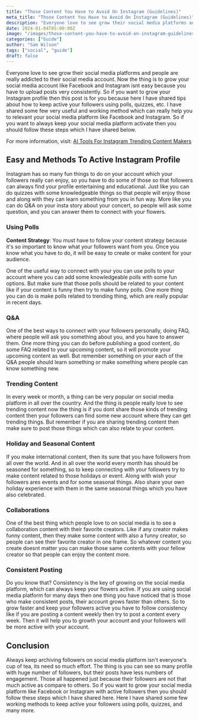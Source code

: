 ```yaml
---
title: "Those Content You Have to Avoid On Instagram (Guidelines)"
meta_title: "Those Content You Have to Avoid On Instagram (Guidelines)"
description: "Everyone love to see grow their social media platforms and people are really addicted to their social media account."
date: 2024-01-04T05:00:00Z
image: "/images/those-content-you-have-to-avoid-on-instagram-guidelines.webp"
categories: ["Guide"]
author: "Sam Wilson"
tags: ["social", "guide"]
draft: false
---
```

Everyone love to see grow their social media platforms and people are really addicted to their social media account. Now the thing is to grow your social media account like Facebook and Instagram isnt easy because you have to upload posts very consistently. So if you want to grow your Instagram profile then this post is for you because here I have shared tips about how to keep active your followers using polls, quizzes, etc. I have shared some few very useful and working method which can really help you to relevant your social media platform like Facebook and Instagram. So if you want to always keep your social media platform activate then you should follow these steps which I have shared below.


For more information, visit: [AI Tools For Instagram Trending Content Makers](https://saveinsta.li/blog/ai-tools-for-instagram-content-makers/)

## Easy and Methods To Active Instagram Profile

Instagram has so many fun things to do on your account which your followers really can enjoy, so you have to do some of those so that followers can always find your profile entertaining and educational. Just like you can do quizzes with some knowledgeable things so that people will enjoy those and along with they can learn something from you in fun way. More like you can do Q&A on your insta story about your concert, so people will ask some question, and you can answer them to connect with your flowers.


### Using Polls

**Content Strategy**: You must have to follow your content strategy because it's so important to know what your followers want from you. Once you know what you have to do, it will be easy to create or make content for your audience.

One of the useful way to connect with your you can use polls to your account where you can add some knowledgeable polls with some fun options. But make sure that those polls should be related to your content like if your content is funny then try to make funny polls. One more thing you can do is make polls related to trending thing, which are really popular in recent days.


### Q&A

One of the best ways to connect with your followers personally, doing FAQ, where people will ask you something about you, and you have to answer them. One more thing you can do before publishing a good content, do some FAQ related to your upcoming content, so it will promote your upcoming content as well. But remember something on your each of the Q&A people should learn something or make something where people can know something new.


### Trending Content

In every week or month, a thing can be very popular on social media platform in all over the country. And the thing is people really love to see trending content now the thing is if you dont share those kinds of trending content then your followers can find some new account where they can get trending things. But remember if you are sharing trending content then make sure to post those things which can also relate to your content.


### Holiday and Seasonal Content

If you make international content, then its sure that you have followers from all over the world. And in all over the world every month has should be seasoned for something, so to keep connecting with your followers try to make content related to those holidays or event. Along with wish your followers ares events and for some seasonal things. Also share your own holiday experience with them in the same seasonal things which you have also celebrated.


### Collaborations

One of the best thing which people love to on social media is to see a collaboration content with their favorite creators. Like if any creator makes funny content, then they make some content with also a funny creator, so people can see their favorite creator in one frame. So whatever content you create doesnt matter you can make those same contents with your fellow creator so that people can enjoy the content more.


### Consistent Posting

Do you know that? Consistency is the key of growing on the social media platform, which can always keep your flowers active. If you are using social media platform for many days then one thing you have noticed that is those who make consistent posts, their account grows faster than others. So to grow faster and keep your followers active you have to follow consistency like if you are posting a content weekly then try to post a content every week. Then it will help you to growth your account and your followers will be more active with your account.


## Conclusion

Always keep archiving followers on social media platform isn't everyone's cup of tea, its need so much effort. The thing is you can see so many profile with huge number of followers, but their posts have less numbers of engagement. Those all happened just because their followers are not that much active as compare to others. So if you want to grow your social media platform like Facebook or Instagram with active followers then you should follow these steps which I have shared here. Here I have shared some few working methods to keep active your followers using polls, quizzes, and many more.

